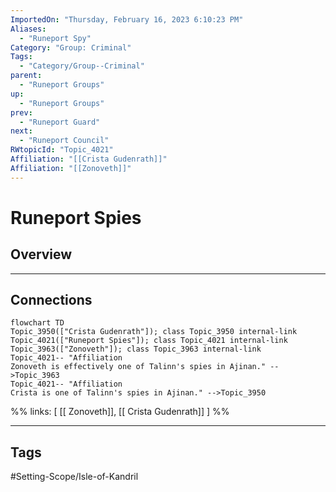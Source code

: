 ```yaml
---
ImportedOn: "Thursday, February 16, 2023 6:10:23 PM"
Aliases:
  - "Runeport Spy"
Category: "Group: Criminal"
Tags:
  - "Category/Group--Criminal"
parent:
  - "Runeport Groups"
up:
  - "Runeport Groups"
prev:
  - "Runeport Guard"
next:
  - "Runeport Council"
RWtopicId: "Topic_4021"
Affiliation: "[[Crista Gudenrath]]"
Affiliation: "[[Zonoveth]]"
---
```

# Runeport Spies
## Overview
---
## Connections
```mermaid
flowchart TD
Topic_3950(["Crista Gudenrath"]); class Topic_3950 internal-link
Topic_4021(["Runeport Spies"]); class Topic_4021 internal-link
Topic_3963(["Zonoveth"]); class Topic_3963 internal-link
Topic_4021-- "Affiliation
Zonoveth is effectively one of Talinn's spies in Ajinan." -->Topic_3963
Topic_4021-- "Affiliation
Crista is one of Talinn's spies in Ajinan." -->Topic_3950
```
%%
links: [ [[ Zonoveth]], [[ Crista Gudenrath]] ]
%%


---
## Tags
#Setting-Scope/Isle-of-Kandril

